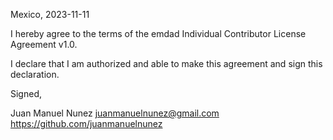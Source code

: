 Mexico, 2023-11-11

I hereby agree to the terms of the emdad Individual Contributor License
Agreement v1.0.

I declare that I am authorized and able to make this agreement and sign this
declaration.

Signed,

Juan Manuel Nunez juanmanuelnunez@gmail.com https://github.com/juanmanuelnunez
